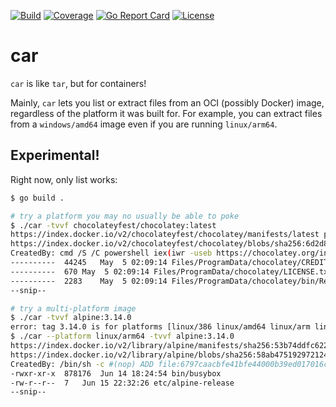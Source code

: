 [![Build](https://github.com/tetratelabs/car/workflows/build/badge.svg)](https://github.com/tetratelabs/car)
[![Coverage](https://codecov.io/gh/tetratelabs/car/branch/master/graph/badge.svg)](https://codecov.io/gh/tetratelabs/car)
[![Go Report Card](https://goreportcard.com/badge/github.com/tetratelabs/car)](https://goreportcard.com/report/github.com/tetratelabs/car)
[![License](https://img.shields.io/badge/license-Apache%202.0-blue.svg)](LICENSE)

# car

`car` is like `tar`, but for containers!

Mainly, `car` lets you list or extract files from an OCI (possibly Docker) image, regardless of the platform it was
built for. For example, you can extract files from a `windows/amd64` image even if you are running `linux/arm64`.

## Experimental!

Right now, only list works:

```bash
$ go build .

# try a platform you may no usually be able to poke
$ ./car -tvvf chocolateyfest/chocolatey:latest
https://index.docker.io/v2/chocolateyfest/chocolatey/manifests/latest platform=windows/amd64 totalLayerSize: 24102006
https://index.docker.io/v2/chocolateyfest/chocolatey/blobs/sha256:6d2d8da2960b0044c22730be087e6d7b197ab215d78f9090a3dff8cb7c40c241 size=24102006
CreatedBy: cmd /S /C powershell iex(iwr -useb https://chocolatey.org/install.ps1)
----------	44245	May  5 02:09:14	Files/ProgramData/chocolatey/CREDITS.txt
----------	670	May  5 02:09:14	Files/ProgramData/chocolatey/LICENSE.txt
----------	2283	May  5 02:09:14	Files/ProgramData/chocolatey/bin/RefreshEnv.cmd
--snip--

# try a multi-platform image
$ ./car -tvvf alpine:3.14.0
error: tag 3.14.0 is for platforms [linux/386 linux/amd64 linux/arm linux/arm64 linux/ppc64le linux/s390x]: pick one
$ ./car --platform linux/arm64 -tvvf alpine:3.14.0
https://index.docker.io/v2/library/alpine/manifests/sha256:53b74ddfc6225e3c8cc84d7985d0f34666e4e8b0b6892a9b2ad1f7516bc21b54 platform=linux/arm64 totalLayerSize: 2709626
https://index.docker.io/v2/library/alpine/blobs/sha256:58ab47519297212468320b23b8100fc1b2b96e8d342040806ae509a778a0a07a size=2709626
CreatedBy: /bin/sh -c #(nop) ADD file:6797caacbfe41bfe44000b39ed017016c6fcc492b3d6557cdaba88536df6c876 in / 
-rwxr-xr-x	878176	Jun 14 18:24:54	bin/busybox
-rw-r--r--	7	Jun 15 22:32:26	etc/alpine-release
--snip--
```
